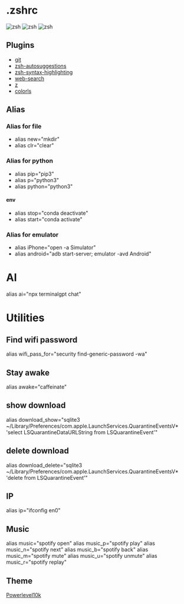 # .zshrc

![zsh](https://github.com/fiqgant/zsh/blob/main/images/1.png)
![zsh](https://github.com/fiqgant/zsh/blob/main/images/2.png)
![zsh](https://github.com/fiqgant/zsh/blob/main/images/3.png)

## Plugins
- [git](https://github.com/ohmyzsh/ohmyzsh/tree/master/plugins/git)
- [zsh-autosuggestions](https://github.com/zsh-users/zsh-autosuggestions)
- [zsh-syntax-highlighting](https://github.com/zsh-users/zsh-syntax-highlighting)
- [web-search](https://github.com/ohmyzsh/ohmyzsh/tree/master/plugins/web-search)
- [z](https://github.com/agkozak/zsh-z)
- [colorls](https://github.com/athityakumar/colorls)

## Alias
### Alias for file
- alias new="mkdir"
- alias clr="clear"

### Alias for python
- alias pip="pip3"
- alias p="python3"
- alias python="python3"

#### env
- alias stop="conda deactivate"
- alias start="conda activate"

### Alias for emulator
- alias iPhone="open -a Simulator"
- alias android="adb start-server; emulator -avd Android"

# AI
alias ai="npx terminalgpt chat"

# Utilities
## Find wifi password
alias wifi_pass_for="security find-generic-password -wa"

## Stay awake
alias awake="caffeinate"

## show download
alias download_show="sqlite3 ~/Library/Preferences/com.apple.LaunchServices.QuarantineEventsV* 'select LSQuarantineDataURLString from LSQuarantineEvent'"

## delete download
alias download_delete="sqlite3 ~/Library/Preferences/com.apple.LaunchServices.QuarantineEventsV* 'delete from LSQuarantineEvent'"

## IP
alias ip="ifconfig en0"

## Music
alias music="spotify open"
alias music_p="spotify play"
alias music_n="spotify next"
alias music_b="spotify back"
alias music_m="spotify mute"
alias music_u="spotify unmute"
alias music_r="spotify replay"

## Theme
[Powerlevel10k](https://github.com/romkatv/powerlevel10k)
